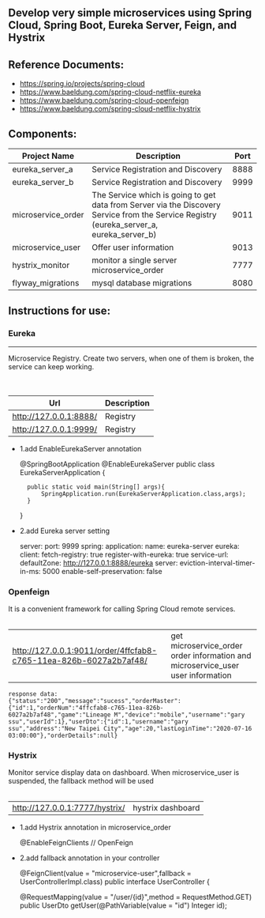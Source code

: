 ## Develop very simple microservices using Spring Cloud, Spring Boot, Eureka Server, Feign, and Hystrix

## Reference Documents:
* https://spring.io/projects/spring-cloud
* https://www.baeldung.com/spring-cloud-netflix-eureka
* https://www.baeldung.com/spring-cloud-openfeign
* https://www.baeldung.com/spring-cloud-netflix-hystrix

## Components:
<table>
    <tr>
        <th>Project Name</th>  <th>Description</th>  <th>Port</th>
    </tr>
<tbody>
    <tr>
        <td>eureka_server_a</td>  
        <td>Service Registration and Discovery</td>  
        <td>8888</td>
    </tr>
    <tr>
        <td>eureka_server_b</td>  
        <td>Service Registration and Discovery</td>  
        <td>9999</td>
    </tr>
    <tr>
        <td>microservice_order</td>  
        <td>The Service which is going to get data from Server via the Discovery Service from the Service Registry (eureka_server_a, eureka_server_b)</td>  
        <td>9011</td>
    </tr>
    <tr>
        <td>microservice_user</td>  
        <td>Offer user information</td>
        <td>9013</td>
    </tr>
    <tr>
        <td>hystrix_monitor</td>  
        <td>monitor a single server microservice_order</td>
        <td>7777</td>
    </tr>
    <tr>
        <td>flyway_migrations</td>  
        <td>mysql database migrations</td>
        <td>8080</td>
    </tr>
</tbody>
</table>

## Instructions for use:
### Eureka
---
Microservice Registry. Create two servers, when one of them is broken, the service can keep working.<br>
    <table>
        <tr>
            <th>Url</th>  <th>Description</th>
        </tr>
        <tbody>     
            <tr>
                <td>http://127.0.0.1:8888/</td> 
                <td>Registry</td>
            </tr>
            <tr>
                <td>http://127.0.0.1:9999/</td> 
                <td>Registry</td>
            </tr>           
        </tbody>
    </table>

* 1.add EnableEurekaServer annotation
    
    
    @SpringBootApplication
    @EnableEurekaServer
    public class EurekaServerApplication {

        public static void main(String[] args){
            SpringApplication.run(EurekaServerApplication.class,args);
        }

    }
    
* 2.add Eureka server setting


    server:
      port: 9999
    spring:
      application:
        name: eureka-server
    eureka:
      client:
        fetch-registry: true
        register-with-eureka: true
        service-url:
          defaultZone: http://127.0.0.1:8888/eureka
      server:
        eviction-interval-timer-in-ms: 5000
        enable-self-preservation: false
    
### Openfeign
It is a convenient framework for calling Spring Cloud remote services. <br>
    <table>
        <tbody>
            <tr>
                <td>http://127.0.0.1:9011/order/4ffcfab8-c765-11ea-826b-6027a2b7af48/</td> 
                <td>get microservice_order order information and microservice_user user information </td>
            </tr>        
        </tbody>
    </table>
    
    response data:
    {"status":"200","message":"sucess","orderMaster":{"id":1,"orderNum":"4ffcfab8-c765-11ea-826b-6027a2b7af48","game":"Lineage M","device":"mobile","username":"gary ssu","userId":1},"userDto":{"id":1,"username":"gary ssu","address":"New Taipei City","age":20,"lastLoginTime":"2020-07-16 03:00:00"},"orderDetails":null}

### Hystrix
Monitor service display data on dashboard. When microservice_user is suspended, the fallback method will be used <br>
    <table>
        <tbody>
            <tr>
                <td>http://127.0.0.1:7777/hystrix/</td> 
                <td>hystrix dashboard </td>
            </tr>        
        </tbody>
    </table>    

* 1.add Hystrix annotation in microservice_order
    
    
    @EnableFeignClients // OpenFeign

* 2.add fallback annotation in your controller


    @FeignClient(value = "microservice-user",fallback = UserControllerImpl.class)
    public interface UserController {

    @RequestMapping(value = "/user/{id}",method = RequestMethod.GET)
    public UserDto getUser(@PathVariable(value = "id") Integer id);

